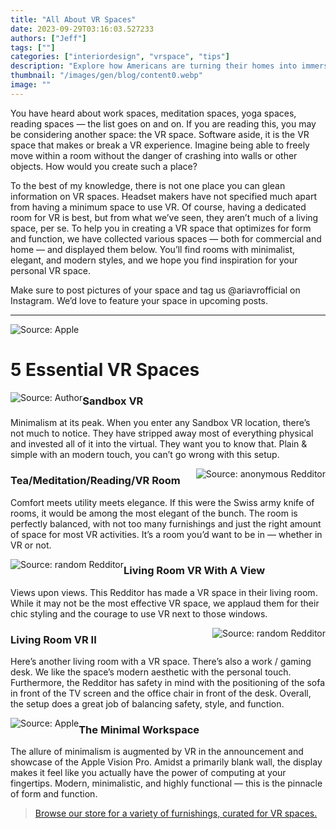 ```yaml
---
title: "All About VR Spaces"
date: 2023-09-29T03:16:03.527233
authors: ["Jeff"]
tags: [""]
categories: ["interiordesign", "vrspace", "tips"]
description: "Explore how Americans are turning their homes into immersive AR/VR spaces, blending technology seamlessly with everyday living."
thumbnail: "/images/gen/blog/content0.webp"
image: ""
---
```

You have heard about work spaces, meditation spaces, yoga spaces, reading spaces — the list goes on and on. If you are reading this, you may be considering another space: the VR space. Software aside, it is the VR space that makes or break a VR experience. Imagine being able to freely move within a room without the danger of crashing into walls or other objects. How would you create such a place?

To the best of my knowledge, there is not one place you can glean information on VR spaces. Headset makers have not specified much apart from having a minimum space to use VR. Of course, having a dedicated room for VR is best, but from what we’ve seen, they aren’t much of a living space, per se. To help you in creating a VR space that optimizes for form and function, we have collected various spaces — both for commercial and home — and displayed them below. You’ll find rooms with minimalist, elegant, and modern styles, and we hope you find inspiration for your personal VR space. 

Make sure to post pictures of your space and tag us @ariavrofficial on Instagram. We’d love to feature your space in upcoming posts. 

---

![Source: Apple](/images/gen/blog/content0.webp)

# 5 Essential VR Spaces

<img style="float: left;" src=/images/gen/blog/content1.webp alt="Source: Author"/>

### Sandbox VR

Minimalism at its peak. When you enter any Sandbox VR location, there’s not much to notice. They have stripped away most of everything physical and invested all of it into the virtual. They want you to know that. Plain & simple with an modern touch, you can’t go wrong with this setup.

<img style="float: right;" src=/images/gen/blog/content2.webp alt="Source: anonymous Redditor"/>

### Tea/Meditation/Reading/VR Room

Comfort meets utility meets elegance. If this were the Swiss army knife of rooms, it would be among the most elegant of the bunch. The room is perfectly balanced, with not too many furnishings and just the right amount of space for most VR activities. It’s a room you’d want to be in — whether in VR or not.   

<img style="float: left;" src=/images/gen/blog/content3.webp alt="Source: random Redditor"/>

### Living Room VR With A View

Views upon views. This Redditor has made a VR space in their living room. While it may not be the most effective VR space, we applaud them for their chic styling and the courage to use VR next to those windows.

<img style="float: right;" src=/images/gen/blog/content4.webp alt="Source: random Redditor"/>

### Living Room VR II

Here’s another living room with a VR space. There’s also a work / gaming desk. We like the space’s modern aesthetic with the personal touch. Furthermore, the Redditor has safety in mind with the positioning of the sofa in front of the TV screen and the office chair in front of the desk. Overall, the setup does a great job of balancing safety, style, and function.

<img style="float: left;" src=/images/gen/blog/content5.webp alt="Source: Apple"/>

### The Minimal Workspace

The allure of minimalism is augmented by VR in the announcement and showcase of the Apple Vision Pro. Amidst a primarily blank wall, the display makes it feel like you actually have the power of computing at your fingertips. Modern, minimalistic, and highly functional — this is the pinnacle of form and function.

>
>
> [Browse our store for a variety of furnishings, curated for VR spaces.](shop.ariavr.com)